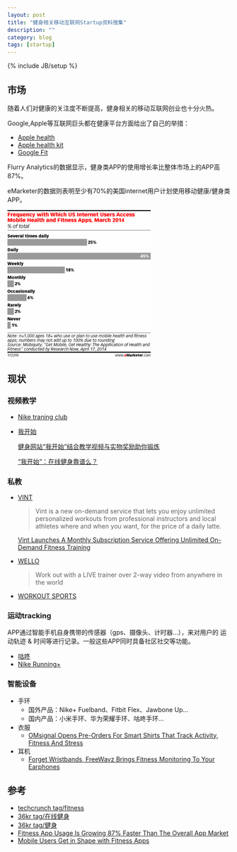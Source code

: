 ```yaml
---
layout: post
title: "健身相关移动互联网Startup资料搜集"
description: ""
category: blog
tags: [startup]
---
```

{% include JB/setup %}
## 市场 ##
随着人们对健康的关注度不断提高，健身相关的移动互联网创业也十分火热。

Google,Apple等互联网巨头都在健康平台方面给出了自己的举措：

* [Apple health](https://www.apple.com/ios/whats-new/health/)
* [Apple health kit](https://developer.apple.com/healthkit/)
* [Google Fit](https://developers.google.com/fit/)

Flurry Analytics的数据显示，健身类APP的使用增长率比整体市场上的APP高
87%。

eMarketer的数据则表明至少有70%的美国internet用户计划使用移动健康/健身类APP。

![freq](/images/2014-12-04-fitness-startup-survey/172295.gif)

## 现状 ##

### 视频教学 ###
* [Nike traning club](http://techcrunch.com/tag/fitness/)
* [我开始](http://www.wokaishi.com/)

  [健身网站“我开始”结合教学视频与实物奖励助你锻炼](http://www.36kr.com/p/118385.html)

  [“我开始”：在线健身靠谱么？](http://it.sohu.com/20120709/n347620333.shtml)

### 私教 ###

* [VINT](https://www.joinvint.com/)

  > Vint is a new on-demand service that lets you enjoy unlimited
  > personalized workouts from professional instructors and local
  > athletes where and when you want, for the price of a daily latte.

  [Vint Launches A Monthly Subscription Service Offering Unlimited On-Demand Fitness Training](http://techcrunch.com/2014/10/22/vint-launches-a-monthly-subscription-service-offering-unlimited-on-demand-fitness-training/)

* [WELLO](https://www.wello.com/)

  > Work out with a LIVE trainer over 2-way video from anywhere in the world
* [WORKOUT SPORTS](http://workoutspots.com/)


### 运动tracking ###
APP通过智能手机自身携带的传感器（gps、摄像头、计时器...），来对用户的
运动轨迹 & 时间等进行记录。一般这些APP同时具备社区社交等功能。

* [咕咚](http://www.codoon.com/)
* [Nike Running+](http://www.nike.com/us/en_us/c/running/nikeplus/gps-app)

### 智能设备 ###

* 手环
    * 国外产品：Nike+ Fuelband、Fitbit Flex、Jawbone Up...
    * 国内产品：小米手环、华为荣耀手环、咕咚手环...
* 衣服
    * [OMsignal Opens Pre-Orders For Smart Shirts That Track Activity, Fitness And Stress](http://techcrunch.com/2014/05/08/omsignal-opens-pre-orders-for-smart-shirts-that-track-activity-fitness-and-stress/)
* 耳机
    * [Forget Wristbands, FreeWavz Brings Fitness Monitoring To Your Earphones ](http://techcrunch.com/2014/07/21/forget-wristbands-freewavz-brings-fitness-monitoring-to-your-earphones/)

## 参考 ##
* [techcrunch tag/fitness](http://techcrunch.com/tag/fitness/)
* [36kr tag/在线健身](http://www.36kr.com/tag/%E5%9C%A8%E7%BA%BF%E5%81%A5%E8%BA%AB)
* [36kr tag/健身](http://www.36kr.com/tag/%E5%81%A5%E8%BA%AB)
* [Fitness App Usage Is Growing 87% Faster Than The Overall App Market](http://techcrunch.com/2014/06/19/fitness-app-usage-is-growing-87-faster-than-the-overall-app-market/)
* [Mobile Users Get in Shape with Fitness Apps](http://www.emarketer.com/Article/Mobile-Users-Shape-with-Fitness-Apps/1010795)
